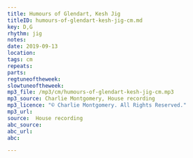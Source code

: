 ```yaml
---
title: Humours of Glendart, Kesh Jig
titleID: humours-of-glendart-kesh-jig-cm.md
key: D,G
rhythm: jig
notes:
date: 2019-09-13
location:
tags: cm
repeats:
parts:
regtuneoftheweek:
slowtuneoftheweek:
mp3_file: /mp3/cm/humours-of-glendart-kesh-jig-cm.mp3
mp3_source: Charlie Montgomery, House recording
mp3_licence: "© Charlie Montgomery. All Rights Reserved."
mp3_url:
source:  House recording
abc_source:
abc_url:
abc:

---
```

